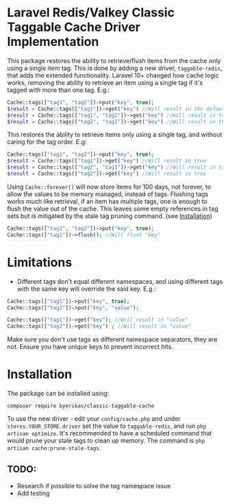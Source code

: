 # Laravel Redis/Valkey Classic Taggable Cache Driver Implementation
This package restores the ability to retrieve/flush items from the cache only using a single item tag. 
This is done by adding a new driver, `taggable-redis`, that adds the extended functionality.
Laravel 10+ changed how cache logic works, removing the ability to retrieve an item using a single tag if it's tagged with more than one tag. E.g.:
```php
Cache::tags(["tag1", "tag2"])->put("key", true);
$result = Cache::tags(["tag1"])->get("key") //Will result in the default value (null)
$result = Cache::tags(["tag1", "tag2"])->get("key") //Will result in true
$result = Cache::tags(["tag2", "tag1"])->get("key") //Will result in the default value (null)
```
This restores the ability to retrieve items only using a single tag, and without caring for the tag order. E.g:
```php
Cache::tags(["tag1", "tag2"])->put("key", true);
$result = Cache::tags(["tag1"])->get("key") //Will result in true
$result = Cache::tags(["tag2", "tag1"])->get("key") //Will result in true
$result = Cache::tags(["tag2"])->get("key") //Will result in true
```
Using `Cache::forever()` will now store items for 100 days, not forever, to allow the values to be memory managed, instead of tags.
Flushing tags works much like retrieval, if an item has multiple tags, one is enough to flush the value out of the cache. This leaves some empty references in tag sets but is mitigated by the stale tag pruning command. (see [Installation](#installation))
```php
Cache::tags(["tag1", "tag2"])->put("key", true);
Cache::tags(["tag1"])->flush(); //Will flush "key"
```

# Limitations
- Different tags don't equal different namespaces, and using different tags with the same key will override the said key.  E.g.:
```php
Cache::tags(["tag1"])->put("key", true);
Cache::tags(["tag2"])->put("key", "value");

Cache::tags(["tag1"])->get("key"); //Will result in "value"
Cache::tags(["tag2"])->get("key") ; //Will result in "value"
```
Make sure you don't use tags as different namespace separators, they are not. Ensure you have unique keys to prevent incorrect hits.

# Installation
The package can be installed using:
```
composer require byerikas/classic-taggable-cache
```
To use the new driver - edit your `config/cache.php` and under `stores.YOUR_STORE.driver` set the value to `taggable-redis`, and run `php artisan optimize`.
It's recommended to have a scheduled command that would prune your stale tags to clean up memory. The command is `php artisan cache:prune-stale-tags`.

## TODO:
- Research if possible to solve the tag namespace issue
- Add testing
